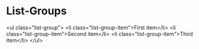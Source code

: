 # List-Groups
&lt;ul class="list-group">   &lt;li class="list-group-item">First item&lt;/li>   &lt;li class="list-group-item">Second item&lt;/li>   &lt;li class="list-group-item">Third item&lt;/li> &lt;/ul>
